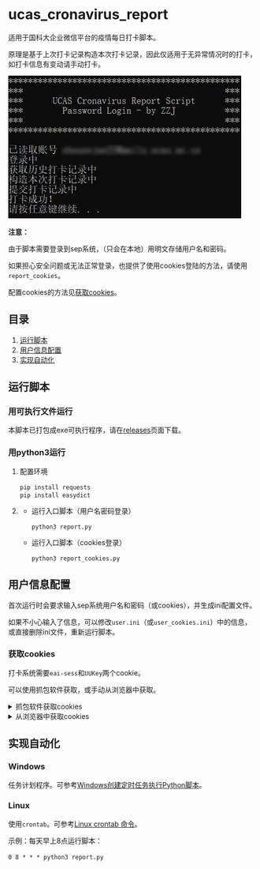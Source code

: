 # ucas_cronavirus_report

适用于国科大企业微信平台的疫情每日打卡脚本。

原理是基于上次打卡记录构造本次打卡记录，因此仅适用于无异常情况时的打卡，如打卡信息有变动请手动打卡。

![](./README.assets/example.jpg)

**注意：**

由于脚本需要登录到sep系统，（只会在本地）用明文存储用户名和密码。

如果担心安全问题或无法正常登录，也提供了使用cookies登陆的方法，请使用`report_cookies`。

配置cookies的方法见[获取cookies](#获取cookies)。

## 目录

1. [运行脚本](#运行脚本)
2. [用户信息配置](#用户信息配置)
3. [实现自动化](#实现自动化)

## 运行脚本

### 用可执行文件运行

本脚本已打包成exe可执行程序，请在[releases](https://github.com/barryZZJ/ucas_cronavirus_report/releases)页面下载。

### 用python3运行
1. 配置环境

   ```
   pip install requests
   pip install easydict
   ```

2. - 运行入口脚本（用户名密码登录）

     ```
     python3 report.py
     ```

   - 运行入口脚本（cookies登录）

     ```
     python3 report_cookies.py
     ```

## 用户信息配置

首次运行时会要求输入sep系统用户名和密码（或cookies），并生成ini配置文件。

如果不小心输入了信息，可以修改`user.ini`（或`user_cookies.ini`）中的信息，或直接删除ini文件，重新运行脚本。

### 获取cookies

打卡系统需要`eai-sess`和`UUKey`两个cookie。

可以使用抓包软件获取，或手动从浏览器中获取。

<details>
    <summary>抓包软件获取cookies</summary>
    <ol>
        <li>安装抓包软件：我使用的是<a href='https://www.telerik.com/fiddler'>fiddler classic</a>，安装与使用教程请自行上网搜索，注意需要安装证书才能抓取https报文。</li>
        <li>
            <ul>
                <li>抓PC端的包：用浏览器打开https://app.ucas.ac.cn/uc/wap/login，抓取登录时的POST报文，既可获得两个cookie。如图：
                    <br>
                    <img alt='eai-sess' src='./README.assets/cookies_pc1.jpg'>
                    <br>
                    <img alt='UUKey' src='./README.assets/cookies_pc2.jpg'>
                </li>
                <li>抓手机端的包：参考<a href='https://www.cnblogs.com/mmz-tester/p/11125007.html'>这篇博客</a>分别配置好PC端和手机端后，在手机上点开国科大企业微信——A疫情防控，然后随便找一个域名是<code>app.ucas.ac.cn</code>的报文，就能看到所需的cookie了。如图：
                    <br>
                    <img alt='cookies_phone' src='./README.assets/cookies_phone.jpg'>
                </li>
            </ul>
        </li>
    </ol>
</details>

<details>
    <summary>从浏览器中获取cookies</summary>
    <p>使用浏览器打开<a href='https://app.ucas.ac.cn/uc/wap/login'>https://app.ucas.ac.cn/uc/wap/login</a>，登录后在开发者工具里找到cookie。</p>
    <p>以Chrome为例，按下F12后，Application——左侧找到Cookies下拉菜单——选择ucas的域名。如图：
        <br>
        <img alt='cookies_browser' src='./README.assets/cookies_browser.jpg'>
    </p>
</details>

## 实现自动化
### Windows
任务计划程序。可参考[Windows创建定时任务执行Python脚本](https://blog.csdn.net/u012849872/article/details/82719372)。

### Linux
使用`crontab`。可参考[Linux crontab 命令](https://www.runoob.com/linux/linux-comm-crontab.html)。

示例：每天早上8点运行脚本：

`0 8 * * * python3 report.py`
